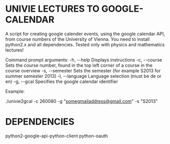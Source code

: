UNIVIE LECTURES TO GOOGLE-CALENDAR
==================================

A script for creating google calender events, using the google 
calendar API, from course numbers of the University of Vienna.
You need to install python2.x and all dependencies.
Tested only with physics and mathematics lectures!

Command prompt arguments:
  -h, --help	 Displays instructions
  -c, --course	 Sets the course number, found in the top left corner of a course in the course overview
  -s, --semester	 Sets the semester (for example S2013 for summer semester 2013)
  -l, --language	 Language selection (must be de or en)
  -g, --gcal	 Specifies the google calendar identifier

Example:

./univie2gcal -c 260080 -g "somegmailaddress@gmail.com" -s "S2013"

DEPENDENCIES
============

python2-google-api-python-client
python-oauth
